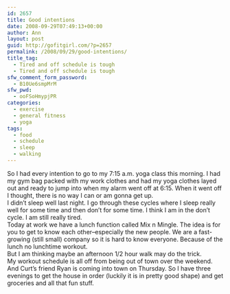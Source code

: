 ```yaml
---
id: 2657
title: Good intentions
date: 2008-09-29T07:49:13+00:00
author: Ann
layout: post
guid: http://gofitgirl.com/?p=2657
permalink: /2008/09/29/good-intentions/
title_tag:
  - Tired and off schedule is tough
  - Tired and off schedule is tough
sfw_comment_form_password:
  - B10Ue6smpMrM
sfw_pwd:
  - ooFSoHmypjPR
categories:
  - exercise
  - general fitness
  - yoga
tags:
  - food
  - schedule
  - sleep
  - walking
---
```

So I had every intention to go to my 7:15 a.m. yoga class this morning. I had my gym bag packed with my work clothes and had my yoga clothes layed out and ready to jump into when my alarm went off at 6:15. When it went off I thought, there is no way I can or am gonna get up.  
I didn&#8217;t sleep well last night. I go through these cycles where I sleep really well for some time and then don&#8217;t for some time. I think I am in the don&#8217;t cycle. I am still really tired.  
Today at work we have a lunch function called Mix n Mingle. The idea is for you to get to know each other&#8211;especially the new people. We are a fast-growing (still small) company so it is hard to know everyone. Because of the lunch no lunchtime workout.  
But I am thinking maybe an afternoon 1/2 hour walk may do the trick.  
My workout schedule is all off from being out of town over the weekend. And Curt&#8217;s friend Ryan is coming into town on Thursday. So I have three evenings to get the house in order (luckily it is in pretty good shape) and get groceries and all that fun stuff.